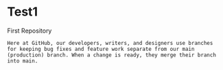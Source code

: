 # Test1
First Repository

~~~~~~~~~~~~
Here at GitHub, our developers, writers, and designers use branches for keeping bug fixes and feature work separate from our main (production) branch. When a change is ready, they merge their branch into main.
~~~~~~~~~~~~

